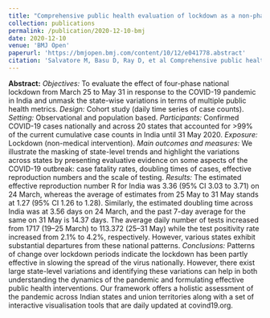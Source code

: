 ```yaml
---
title: "Comprehensive public health evaluation of lockdown as a non-pharmaceutical intervention on COVID-19 spread in India: national trends masking state-level variations"
collection: publications
permalink: /publication/2020-12-10-bmj
date: 2020-12-10
venue: 'BMJ Open'
paperurl: 'https://bmjopen.bmj.com/content/10/12/e041778.abstract'
citation: 'Salvatore M, Basu D, Ray D, et al Comprehensive public health evaluation of lockdown as a non-pharmaceutical intervention on COVID-19 spread in India: national trends masking state-level variations BMJ Open 2020;10:e041778. doi: 10.1136/bmjopen-2020-041778'
---
```


**Abstract:** *Objectives:* To evaluate the effect of four-phase national lockdown from March 25 to May 31 in response to the COVID-19 pandemic in India and unmask the state-wise variations in terms of multiple public health metrics. *Design:* Cohort study (daily time series of case counts). *Setting:* Observational and population based. *Participants:* Confirmed COVID-19 cases nationally and across 20 states that accounted for >99% of the current cumulative case counts in India until 31 May 2020. *Exposure:* Lockdown (non-medical intervention). *Main outcomes and measures:* We illustrate the masking of state-level trends and highlight the variations across states by presenting evaluative evidence on some aspects of the COVID-19 outbreak: case fatality rates, doubling times of cases, effective reproduction numbers and the scale of testing. *Results:* The estimated effective reproduction number R for India was 3.36 (95% CI 3.03 to 3.71) on 24 March, whereas the average of estimates from 25 May to 31 May stands at 1.27 (95% CI 1.26 to 1.28). Similarly, the estimated doubling time across India was at 3.56 days on 24 March, and the past 7-day average for the same on 31 May is 14.37 days. The average daily number of tests increased from 1717 (19–25 March) to 113.372 (25–31 May) while the test positivity rate increased from 2.1% to 4.2%, respectively. However, various states exhibit substantial departures from these national patterns. *Conclusions:* Patterns of change over lockdown periods indicate the lockdown has been partly effective in slowing the spread of the virus nationally. However, there exist large state-level variations and identifying these variations can help in both understanding the dynamics of the pandemic and formulating effective public health interventions. Our framework offers a holistic assessment of the pandemic across Indian states and union territories along with a set of interactive visualisation tools that are daily updated at covind19.org.